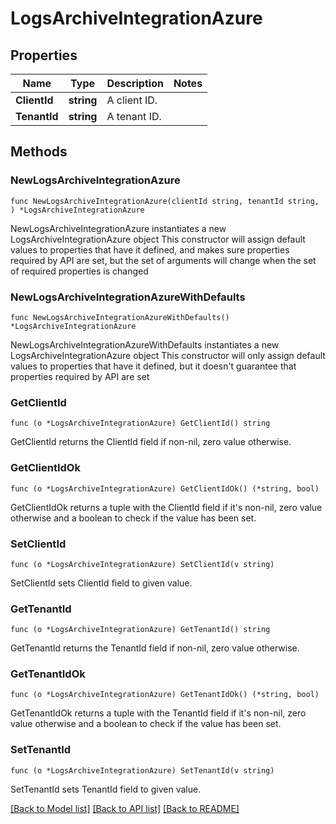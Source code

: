 # LogsArchiveIntegrationAzure

## Properties

Name | Type | Description | Notes
------------ | ------------- | ------------- | -------------
**ClientId** | **string** | A client ID. | 
**TenantId** | **string** | A tenant ID. | 

## Methods

### NewLogsArchiveIntegrationAzure

`func NewLogsArchiveIntegrationAzure(clientId string, tenantId string, ) *LogsArchiveIntegrationAzure`

NewLogsArchiveIntegrationAzure instantiates a new LogsArchiveIntegrationAzure object
This constructor will assign default values to properties that have it defined,
and makes sure properties required by API are set, but the set of arguments
will change when the set of required properties is changed

### NewLogsArchiveIntegrationAzureWithDefaults

`func NewLogsArchiveIntegrationAzureWithDefaults() *LogsArchiveIntegrationAzure`

NewLogsArchiveIntegrationAzureWithDefaults instantiates a new LogsArchiveIntegrationAzure object
This constructor will only assign default values to properties that have it defined,
but it doesn't guarantee that properties required by API are set

### GetClientId

`func (o *LogsArchiveIntegrationAzure) GetClientId() string`

GetClientId returns the ClientId field if non-nil, zero value otherwise.

### GetClientIdOk

`func (o *LogsArchiveIntegrationAzure) GetClientIdOk() (*string, bool)`

GetClientIdOk returns a tuple with the ClientId field if it's non-nil, zero value otherwise
and a boolean to check if the value has been set.

### SetClientId

`func (o *LogsArchiveIntegrationAzure) SetClientId(v string)`

SetClientId sets ClientId field to given value.


### GetTenantId

`func (o *LogsArchiveIntegrationAzure) GetTenantId() string`

GetTenantId returns the TenantId field if non-nil, zero value otherwise.

### GetTenantIdOk

`func (o *LogsArchiveIntegrationAzure) GetTenantIdOk() (*string, bool)`

GetTenantIdOk returns a tuple with the TenantId field if it's non-nil, zero value otherwise
and a boolean to check if the value has been set.

### SetTenantId

`func (o *LogsArchiveIntegrationAzure) SetTenantId(v string)`

SetTenantId sets TenantId field to given value.



[[Back to Model list]](../README.md#documentation-for-models) [[Back to API list]](../README.md#documentation-for-api-endpoints) [[Back to README]](../README.md)


